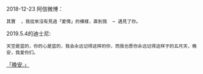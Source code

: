 
2018-12-23 阿信微博：
```
其實  ，我從來沒有見過「愛情」的模樣，直到我  ⋯ 遇見了你。
```


2019.5.4的迪士尼:
```
天空是蓝的，你的心是蓝的，我会永远记得这样的你，而我也愿你永远记得这样子的五月天，晚安，我爱你们。
```
[「晚安.」](https://weibo.com/1619078342/IuXGDmZVf?type=comment#_rnd1582124280924)